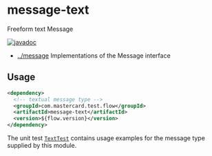 
<!-- title start -->

# message-text

Freeform text Message

[![javadoc](https://javadoc.io/badge2/com.mastercard.test.flow/message-text/javadoc.svg)](https://javadoc.io/doc/com.mastercard.test.flow/message-text)

 * [../message](..) Implementations of the Message interface

<!-- title end -->

## Usage

```xml
<dependency>
  <!-- textual message type -->
  <groupId>com.mastercard.test.flow</groupId>
  <artifactId>message-text</artifactId>
  <version>${flow.version}</version>
</dependency>
```

The unit test [`TextTest`][TextTest] contains usage examples for the message type supplied by this module.

<!-- code_link_start -->

[TextTest]: src/test/java/com/mastercard/test/flow/msg/txt/TextTest.java

<!-- code_link_end -->
